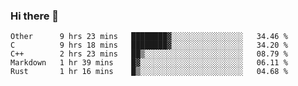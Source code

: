 ### Hi there 👋

<!--
**WShiBin/WShiBin** is a ✨ _special_ ✨ repository because its `README.md` (this file) appears on your GitHub profile.

Here are some ideas to get you started:

- 🔭 I’m currently working on ...
- 🌱 I’m currently learning ...
- 👯 I’m looking to collaborate on ...
- 🤔 I’m looking for help with ...
- 💬 Ask me about ...
- 📫 How to reach me: ...
- 😄 Pronouns: ...
- ⚡ Fun fact: ...
-->

<!--START_SECTION:waka-->
```text
Other      9 hrs 23 mins   ████████▓░░░░░░░░░░░░░░░░   34.46 % 
C          9 hrs 18 mins   ████████▓░░░░░░░░░░░░░░░░   34.20 % 
C++        2 hrs 23 mins   ██▒░░░░░░░░░░░░░░░░░░░░░░   08.79 % 
Markdown   1 hr 39 mins    █▓░░░░░░░░░░░░░░░░░░░░░░░   06.11 % 
Rust       1 hr 16 mins    █▒░░░░░░░░░░░░░░░░░░░░░░░   04.68 % 
```
<!--END_SECTION:waka-->
